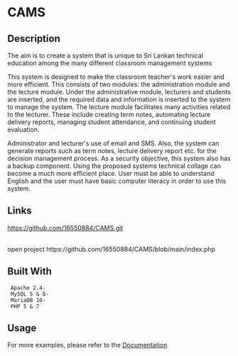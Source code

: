 # CAMS
Description 
----------------------------
The aim is to create a system that is unique to Sri Lankan technical education among the many different classroom management systems

This system is designed to make the classroom teacher's work easier and more efficient. This consists of two modules: the administration module and the lecture module. Under the administrative module, lecturers and students are inserted, and the required data and information is inserted to the system to manage the system. The lecture module facilitates many activities related to the lecturer. These include creating term notes, automating lecture delivery reports, managing student attendance, and continuing student evaluation.

Administrator and lecturer's use of email and SMS. Also, the system can generate reports such as term notes, lecture delivery report etc. for the decision management process. As a security objective, this system also has a backup component. Using the proposed systems technical collage can become a much more efficient place. User must be able to understand English and the user must have basic computer literacy in order to use this system.

Links
--------------
https://github.com/16550884/CAMS.git

</br>
open project
https://github.com/16550884/CAMS/blob/main/index.php

Built With
-----------------
     Apache 2.4-
     MySQL 5 & 8-
     MariaDB 10-
     PHP 5 & 7 
Usage
-------------
For more examples, please refer to the <a href="https://github.com/16550884/CAMS/blob/main/Final_16550884.pdf">Documentation</a>

